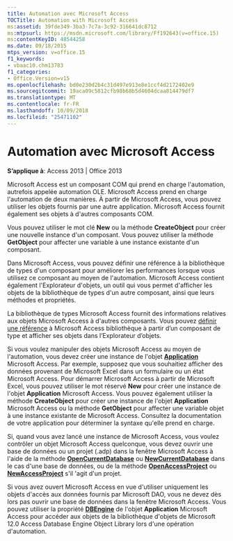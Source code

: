 ```yaml
---
title: Automation avec Microsoft Access
TOCTitle: Automation with Microsoft Access
ms:assetid: 39fde349-3ba3-7c7a-3c92-316641dc8712
ms:mtpsurl: https://msdn.microsoft.com/library/Ff192643(v=office.15)
ms:contentKeyID: 48544258
ms.date: 09/18/2015
mtps_version: v=office.15
f1_keywords:
- vbaac10.chm13783
f1_categories:
- Office.Version=v15
ms.openlocfilehash: bd0e230d2b4c31d497e913e8e1ccf4d2172402e9
ms.sourcegitcommit: 19aca09c5812cfb98b68b5d4604dcaa814479df7
ms.translationtype: MT
ms.contentlocale: fr-FR
ms.lasthandoff: 10/09/2018
ms.locfileid: "25471102"
---
```

# <a name="automation-with-microsoft-access"></a>Automation avec Microsoft Access


**S’applique à**: Access 2013 | Office 2013

Microsoft Access est un composant COM qui prend en charge l'automation, autrefois appelée automation OLE. Microsoft Access prend en charge l'automation de deux manières. À partir de Microsoft Access, vous pouvez utiliser les objets fournis par une autre application. Microsoft Access fournit également ses objets à d'autres composants COM.

Vous pouvez utiliser le mot clé **New** ou la méthode **CreateObject** pour créer une nouvelle instance d'un composant. Vous pouvez utiliser la méthode **GetObject** pour affecter une variable à une instance existante d'un composant.

Dans Microsoft Access, vous pouvez définir une référence à la bibliothèque de types d'un composant pour améliorer les performances lorsque vous utilisez ce composant au moyen de l'automation. Microsoft Access contient également l'Explorateur d'objets, un outil qui vous permet d'afficher les objets de la bibliothèque de types d'un autre composant, ainsi que leurs méthodes et propriétés.

La bibliothèque de types Microsoft Access fournit des informations relatives aux objets Microsoft Access à d'autres composants. Vous pouvez [définir une référence](https://msdn.microsoft.com/library/ff194944\(v=office.15\)) à Microsoft Access bibliothèque à partir d’un composant de type et afficher ses objets dans l’Explorateur d’objets.

Si vous voulez manipuler des objets Microsoft Access au moyen de l'automation, vous devez créer une instance de l'objet **[Application](https://msdn.microsoft.com/library/ff821758\(v=office.15\))** Microsoft Access. Par exemple, supposez que vous souhaitiez afficher des données provenant de Microsoft Excel dans un formulaire ou un état Microsoft Access. Pour démarrer Microsoft Access à partir de Microsoft Excel, vous pouvez utiliser le mot réservé **New** pour créer une instance de l'objet **Application** Microsoft Access. Vous pouvez également utiliser la méthode **CreateObject** pour créer une instance de l'objet **Application** Microsoft Access ou la méthode **GetObject** pour affecter une variable objet à une instance existante de Microsoft Access. Consultez la documentation de votre application pour déterminer la syntaxe qu'elle prend en charge.

Si, quand vous avez lancé une instance de Microsoft Access, vous voulez contrôler un objet Microsoft Access quelconque, vous devez ouvrir une base de données ou un projet (.adp) dans la fenêtre Microsoft Access à l'aide de la méthode **[OpenCurrentDatabase](https://msdn.microsoft.com/library/ff837226\(v=office.15\))** ou **[NewCurrentDatabase](https://msdn.microsoft.com/library/ff195271\(v=office.15\))** dans le cas d'une base de données, ou de la méthode **[OpenAccessProject](https://msdn.microsoft.com/library/ff837249\(v=office.15\))** ou **[NewAccessProject](https://msdn.microsoft.com/library/ff835758\(v=office.15\))** s'il 'agit d'un projet.

Si vous avez ouvert Microsoft Access en vue d'utiliser uniquement les objets d'accès aux données fournis par Microsoft DAO, vous ne devez dès lors pas ouvrir une base de données dans la fenêtre Microsoft Access. Vous pouvez utiliser la propriété **[DBEngine](https://msdn.microsoft.com/library/ff821724\(v=office.15\))** de l'objet **Application** Microsoft Access pour accéder aux objets de la bibliothèque d'objets de Microsoft 12.0 Access Database Engine Object Library lors d'une opération d'automation.

